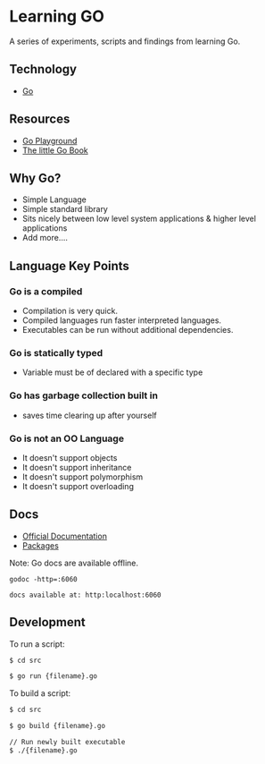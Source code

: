 # Learning GO

A series of experiments, scripts and findings from learning Go.

## Technology

- [Go](https://golang.org/)

## Resources

- [Go Playground](https://play.golang.org/)
- [The little Go Book](https://www.openmymind.net/assets/go/go.pdf)

## Why Go?

- Simple Language
- Simple standard library
- Sits nicely between low level system applications & higher level applications
- Add more....

## Language Key Points

### Go is a compiled

- Compilation is very quick.
- Compiled languages run faster interpreted languages.
- Executables can be run without additional dependencies.

### Go is statically typed

- Variable must be of declared with a specific type

### Go has garbage collection built in

- saves time clearing up after yourself

### Go is not an OO Language

- It doesn't support objects
- It doesn't support inheritance
- It doesn't support polymorphism
- It doesn't support overloading

## Docs

- [Official Documentation](https://golang.org)
- [Packages](https://golang.org/pkg)

Note: Go docs are available offline.

```
godoc -http=:6060

docs available at: http:localhost:6060
```

## Development

To run a script:

```bash
$ cd src

$ go run {filename}.go

```

To build a script:

```bash
$ cd src

$ go build {filename}.go

// Run newly built executable
$ ./{filename}.go

```
